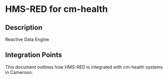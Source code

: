 # HMS-RED for cm-health

## Description

Reactive Data Engine

## Integration Points

This document outlines how HMS-RED is integrated with cm-health systems in Cameroon.
